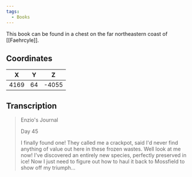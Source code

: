 ```yaml
---
tags:
  - Books
---
```


This book can be found in a chest on the far northeastern coast of [[Faehrcyle]].

## Coordinates
| **X** | **Y** | **Z** |
| :---: | :---: | :---: |
| 4169  |  64   | -4055 |

## Transcription
> Enzio's Journal
>
> Day 45
>
> I finally found one! They called me a crackpot, said I'd never find anything of value out here in these frozen wastes. Well look at me now! I've discovered an entirely new species, perfectly preserved in ice! Now I just need to figure out how to haul it back to Mossfield to show off my triumph…

